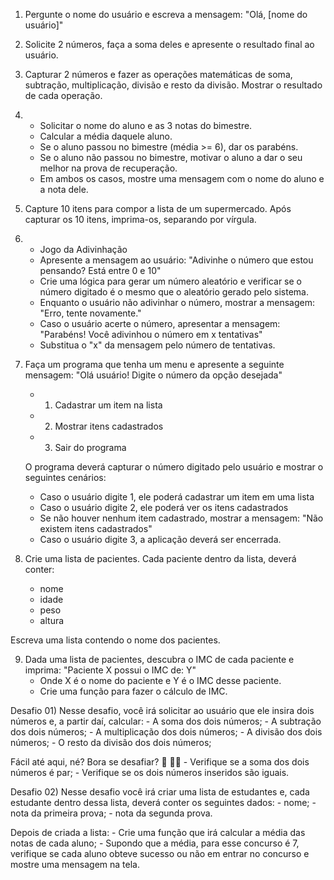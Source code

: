 01) Pergunte o nome do usuário e escreva a mensagem: 
"Olá, [nome do usuário]"

02) Solicite 2 números, faça a soma deles e apresente o resultado final ao usuário.

03) Capturar 2 números e fazer as operações matemáticas de soma, subtração, multiplicação, divisão e resto da divisão. Mostrar o resultado de cada operação.

04) - Solicitar o nome do aluno e as 3 notas do bimestre. 
    - Calcular a média daquele aluno.
    - Se o aluno passou no bimestre (média >= 6), dar os parabéns.
    - Se o aluno não passou no bimestre, motivar o aluno a dar o seu melhor na prova de recuperação.
    - Em ambos os casos, mostre uma mensagem com o nome do aluno e a nota dele.

05) Capture 10 itens para compor a lista de um supermercado. Após capturar os 10 itens, imprima-os, separando por vírgula.

06) - Jogo da Adivinhação
    - Apresente a mensagem ao usuário: "Adivinhe o número que estou pensando? Está entre 0 e 10"
    - Crie uma lógica para gerar um número aleatório e verificar se o número digitado é o mesmo que o aleatório gerado pelo sistema.
    - Enquanto o usuário não adivinhar o número, mostrar a mensagem: "Erro, tente novamente."
    - Caso o usuário acerte o número, apresentar a mensagem: "Parabéns! Você adivinhou o número em x tentativas"
    - Substitua o "x" da mensagem pelo número de tentativas.

7) Faça um programa que tenha um menu e apresente a seguinte mensagem: "Olá usuário! Digite o número da opção desejada"
    -  1. Cadastrar um item na lista
    -  2. Mostrar itens cadastrados
    -  3. Sair do programa
    
   O programa deverá capturar o número digitado pelo usuário e mostrar o seguintes cenários:
    - Caso o usuário digite 1, ele poderá cadastrar um item em uma lista
    - Caso o usuário digite 2, ele poderá ver os itens cadastrados
    - Se não houver nenhum item cadastrado, mostrar a mensagem: "Não existem itens cadastrados"
    - Caso o usuário digite 3, a aplicação deverá ser encerrada.

8)  Crie uma lista de pacientes. Cada paciente dentro da lista, deverá conter:
      - nome
      - idade
      - peso
      - altura
      
Escreva uma lista contendo o nome dos pacientes.

09) Dada uma lista de pacientes, descubra o IMC de cada paciente e imprima: "Paciente X possui o IMC de: Y"
     - Onde X é o nome do paciente e Y é o IMC desse paciente.
     - Crie uma função para fazer o cálculo de IMC.

Desafio 01) Nesse desafio, você irá solicitar ao usuário que ele insira dois números e, a partir daí, calcular:
    - A soma dos dois números;
    - A subtração dos dois números;
    - A multiplicação dos dois números;
    - A divisão dos dois números;
    - O resto da divisão dos dois números;

Fácil até aqui, né? Bora se desafiar? 👀 🧑‍🚀
    - Verifique se a soma dos dois números é par;
    - Verifique se os dois números inseridos são iguais.

Desafio 02) Nesse desafio você irá criar uma lista de estudantes e, cada estudante dentro dessa lista, deverá conter os seguintes dados:
    - nome;
    - nota da primeira prova;
    - nota da segunda prova.

Depois de criada a lista:
    - Crie uma função que irá calcular a média das notas de cada aluno;
    - Supondo que a média, para esse concurso é 7, verifique se cada aluno obteve sucesso ou não em entrar no concurso e mostre uma mensagem na tela.